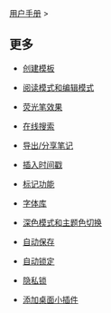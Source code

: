 [用户手册](/dragonnest/drawnote/manual/zh) >



更多
---
- [创建模板](new_template.md)

- [阅读模式和编辑模式](reading_mode_and_editing_mode.md)

- [荧光笔效果](highlighter_effect.md)

- [在线搜索](online_search.md)

- [导出/分享笔记](export_share_notes.md)

- [插入时间戳](insert_timestamp.md)

- [标记功能](marking_function.md)

- [字体库](font_library.md)

- [深色模式和主题色切换](dark_mode_theme.md)

- [自动保存](autosave.md)

- [自动锁定](automatic_locking.md)

- [隐私锁](privacy_lock.md)

- [添加桌面小插件](add_widgets.md)
